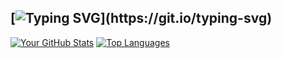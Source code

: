 ## [![Typing SVG](https://readme-typing-svg.demolab.com?font=Terminess&size=18&pause=2000&width=435&lines=currently%3A+pretending+my+code+is+a+feature...;currently%3A+teaching+malware+to+play+nice...;currently%3A+obfuscating+my+life+choices...;currently%3A+telling+AV+it%E2%80%99s+a+false+positive...;currently%3A+bypassing+my+sleep+schedule...)](https://git.io/typing-svg)



[![Your GitHub Stats](https://github-readme-stats.vercel.app/api?username=0xjrx&show_icons=true&theme=dracula)](https://github.com/anuraghazra/github-readme-stats) 
[![Top Languages](https://github-readme-stats.vercel.app/api/top-langs/?username=0xjrx&layout=compact&theme=dracula)](https://github.com/anuraghazra/github-readme-stats)
